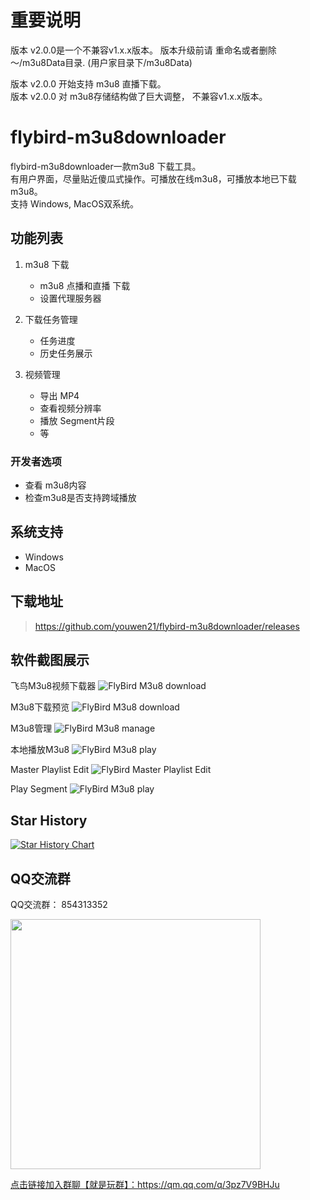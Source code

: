 # 重要说明
版本 v2.0.0是一个不兼容v1.x.x版本。  版本升级前请 重命名或者删除 ～/m3u8Data目录. (用户家目录下/m3u8Data)  

版本 v2.0.0 开始支持 m3u8 直播下载。  
版本 v2.0.0 对 m3u8存储结构做了巨大调整， 不兼容v1.x.x版本。  

# flybird-m3u8downloader
flybird-m3u8downloader一款m3u8 下载工具。  
有用户界面，尽量贴近傻瓜式操作。可播放在线m3u8，可播放本地已下载m3u8。  
支持 Windows, MacOS双系统。

## 功能列表
 1. m3u8 下载
    - m3u8 点播和直播 下载
    - 设置代理服务器

 2. 下载任务管理
    - 任务进度
    - 历史任务展示

 3. 视频管理
    - 导出 MP4
    - 查看视频分辨率
    - 播放 Segment片段
    - 等

### 开发者选项
   - 查看 m3u8内容
   - 检查m3u8是否支持跨域播放

## 系统支持
 - Windows 
 - MacOS

## 下载地址
> https://github.com/youwen21/flybird-m3u8downloader/releases


## 软件截图展示
飞鸟M3u8视频下载器
![FlyBird M3u8 download](flybird-m3u8.png) 

M3u8下载预览
![FlyBird M3u8 download](download-preview.png)  


M3u8管理
![FlyBird M3u8 manage](./manage.png)  

本地播放M3u8
![FlyBird M3u8 play](play.png) 

Master Playlist Edit
![FlyBird Master Playlist Edit](master-playlist-edit.jpg) 

Play Segment
![FlyBird M3u8 play](play-ts.jpg) 

## Star History

[![Star History Chart](https://api.star-history.com/svg?repos=youwen21/flybird-m3u8downloader&type=Date)](https://star-history.com/#youwen21/flybird-m3u8downloader&Date)

## QQ交流群
QQ交流群： 854313352  

<img src="qrcode_1717081395364.jpg" width="400" />  

<a href="https://qm.qq.com/q/3pz7V9BHJu">点击链接加入群聊【就是玩群】：https://qm.qq.com/q/3pz7V9BHJu</a>

